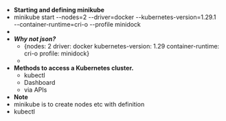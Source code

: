 - **Starting and defining minikube**
- minikube start --nodes=2 --driver=docker --kubernetes-version=1.29.1 --container-runtime=cri-o --profile minidock
-
- ***Why not  json?***
	- {nodes: 2     driver: docker    kubernetes-version: 1.29  container-runtime: cri-o  profile: minidock}
	-
- **Methods to access a Kubernetes cluster.**
	- kubectl
	- Dashboard
	- via APIs
- **Note**
- minikube is to create nodes etc with definition
- kubectl